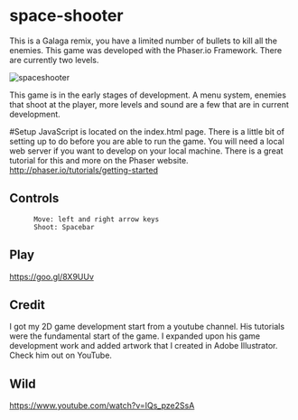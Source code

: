# space-shooter
This is a Galaga remix, you have a limited number of bullets to kill all the enemies.  This game was developed with the Phaser.io Framework. There are currently two levels.

![spaceshooter](https://cloud.githubusercontent.com/assets/19313175/16123953/78764788-33b2-11e6-9dbe-25c229c9b885.PNG)

This game is in the early stages of development.  A menu system, enemies that shoot at the player, more levels and sound are a few that are in current development.


#Setup
JavaScript is located on the index.html page.
There is a little bit of setting up to do before you are able to run the game.  You will need a local web server if you want to develop on your local machine. There is a great tutorial for this and more on the Phaser website. http://phaser.io/tutorials/getting-started

## Controls 
          Move: left and right arrow keys
          Shoot: Spacebar
## Play 
https://goo.gl/8X9UUv

## Credit
I got my 2D game development start from a youtube channel.  His tutorials were the fundamental start of the game.  I expanded upon his game development work and added artwork that I created in Adobe Illustrator. 
Check him out on YouTube.
## Wild 
 https://www.youtube.com/watch?v=IQs_pze2SsA
